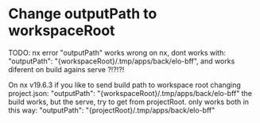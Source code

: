 # Change outputPath to workspaceRoot

TODO: nx error
"outputPath" works wrong on nx, dont works with: "outputPath": "{workspaceRoot}/.tmp/apps/back/elo-bff",
and works diferent on build agains serve ?!?!?!

On nx v19.6.3 if you like to send build path to workspace root changing project.json:
"outputPath": "{workspaceRoot}/.tmp/apps/back/elo-bff"
the build works, but the serve, try to get from projectRoot.
only works both in this way:
"outputPath": "{projectRoot}/.tmp/apps/back/elo-bff"
